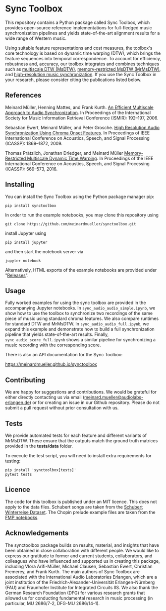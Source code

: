 # Sync Toolbox

This repository contains a Python package called Sync Toolbox, which provides open-source reference implementations for full-fledged music synchronization pipelines and yields state-of-the-art alignment results for a wide range of Western music. 

Using suitable feature representations and cost measures, the toolbox's core technology is based on dynamic time warping (DTW), which brings the feature sequences into temporal correspondence. To account for efficiency, robustness and, accuracy, our toolbox integrates and combines techniques such as [multiscale DTW (MsDTW)](https://www.audiolabs-erlangen.de/fau/professor/mueller/publications/2006_MuellerMattesKurth_MultiscaleAudioSynchronization_ISMIR.pdf), [memory-restricted MsDTW (MrMsDTW)](https://www.audiolabs-erlangen.de/fau/professor/mueller/publications/2016_PraetzlichDriedgerMueller_MrMsDTW_ICASSP.pdf), and [high-resolution music synchronization](https://www.audiolabs-erlangen.de/fau/professor/mueller/publications/2009_EwertMuellerGrosche_HighResAudioSync_ICASSP.pdf). If you use the Sync Toolbox in your research, please consider citing the publications listed below.

## References

Meinard Müller, Henning Mattes, and Frank Kurth.
[An Efficient Multiscale Approach to Audio Synchronization](https://www.audiolabs-erlangen.de/fau/professor/mueller/publications/2006_MuellerMattesKurth_MultiscaleAudioSynchronization_ISMIR.pdf).
In Proceedings of the International Society for Music Information Retrieval Conference (ISMIR): 192–197, 2006.


Sebastian Ewert, Meinard Müller, and Peter Grosche.
[High Resolution Audio Synchronization Using Chroma Onset Features](https://www.audiolabs-erlangen.de/fau/professor/mueller/publications/2009_EwertMuellerGrosche_HighResAudioSync_ICASSP.pdf).
In Proceedings of IEEE International Conference on Acoustics, Speech, and Signal Processing (ICASSP): 1869–1872, 2009.

Thomas Prätzlich, Jonathan Driedger, and Meinard Müller
[Memory-Restricted Multiscale Dynamic Time Warping](https://www.audiolabs-erlangen.de/fau/professor/mueller/publications/2016_PraetzlichDriedgerMueller_MrMsDTW_ICASSP.pdf).
In Proceedings of the IEEE International Conference on Acoustics, Speech, and Signal Processing (ICASSP): 569–573, 2016. 

## Installing

You can install the Sync Toolbox using the Python package manager pip:

```
pip install synctoolbox
```

In order to run the example notebooks, you may clone this repository using

```
git clone https://github.com/meinardmueller/synctoolbox.git
```

install Jupyter using

```
pip install jupyter
```

and then start the notebook server via

```
jupyter notebook
```

Alternatively, HTML exports of the example notebooks are provided under "[Releases](https://github.com/meinardmueller/synctoolbox/releases)".


## Usage

Fully worked examples for using the sync toolbox are provided in the accompanying Jupyter notebooks. In ``sync_audio_audio_simple.ipynb``, we show how to use the toolbox to synchronize two recordings of the same piece of music using standard chroma features. We also compare runtimes for standard DTW and MrMsDTW. In ``sync_audio_audio_full.ipynb``, we expand this example and demonstrate how to build a full synchronization pipeline that yields state-of-the-art results. Finally, ``sync_audio_score_full.ipynb`` shows a similar pipeline for synchronizing a music recording with the corresponding score.

There is also an API documentation for the Sync Toolbox:

https://meinardmueller.github.io/synctoolbox

## Contributing

We are happy for suggestions and contributions. We would be grateful for either directly contacting us via email (meinard.mueller@audiolabs-erlangen.de) or for creating an issue in our Github repository. Please do not submit a pull request without prior consultation with us.

## Tests
We provide automated tests for each feature and different variants of MrMsDTW. These ensure that the outputs match the ground truth matrices provided in the **tests/data** folder.

To execute the test script, you will need to install extra requirements for testing:

```
pip install 'synctoolbox[tests]'
pytest tests
```

## Licence

The code for this toolbox is published under an MIT licence. This does not apply to the data files. Schubert songs are taken from the [Schubert Winterreise Dataset](https://zenodo.org/record/4122060). The Chopin prelude example files are taken from the [FMP notebooks](https://www.audiolabs-erlangen.de/resources/MIR/FMP/C0/C0.html).

## Acknowledgements

The synctoolbox package builds on results, material, and insights that have been obtained in close collaboration with different people. We would like to express our gratitude to former and current students, collaborators, and colleagues who have influenced and supported us in creating this package, including Vlora Arifi-Müller, Michael Clausen, Sebastian Ewert, Christian Fremerey, and Frank Kurth. The main authors of Sync Toolbox are associated with the International Audio Laboratories Erlangen, which are a joint institution of the Friedrich-Alexander-Universität Erlangen-Nürnberg (FAU) and Fraunhofer Institute for Integrated Circuits IIS. We also thank the German Research Foundation (DFG) for various research grants that allowed us for conducting fundamental research in music processing (in particular, MU 2686/7-2, DFG-MU 2686/14-1).
